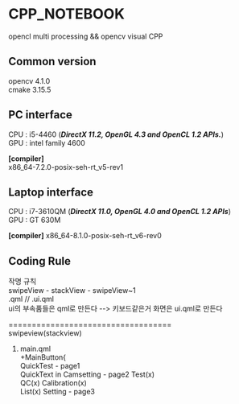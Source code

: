 # CPP_NOTEBOOK
opencl multi processing &amp;&amp; opencv visual CPP

## Common version  
opencv 4.1.0  
cmake 3.15.5  

## PC interface  
CPU : i5-4460 (***DirectX 11.2, OpenGL 4.3 and OpenCL 1.2 APIs.***)  
GPU : intel family 4600  

**[compiler]**  
x86_64-7.2.0-posix-seh-rt_v5-rev1  

## Laptop interface  
CPU : i7-3610QM (***DirectX 11.0, OpenGL 4.0 and OpenCL 1.2 APIs***)  
GPU : GT 630M  

**[compiler]**
x86_64-8.1.0-posix-seh-rt_v6-rev0
  
## Coding Rule  
작명 규칙  
swipeView - stackView - swipeView~1  
.qml // .ui.qml  
ui의 부속품들은 qml로 만든다 --> 키보드같은거
화면은 ui.qml로 만든다

===================================  
swipeview(stackview)

1. main.qml  
    +MainButton{  
      QuickTest - page1  
      QuickText in Camsetting - page2
      Test(x)  
      QC(x)
      Calibration(x)  
      List(x)
      Setting - page3
